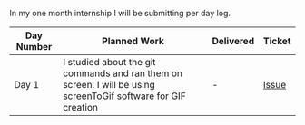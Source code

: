 In my one month internship I will be submitting per day log.


| Day Number  |  Planned Work | Delivered| Ticket |
|---|---|---|---|
| Day 1  | I studied about the git commands and ran them on screen. I will be using screenToGif software for GIF creation  | -  | [Issue](https://github.com/tapaswenipathak/GitGIFs/issues)  |
